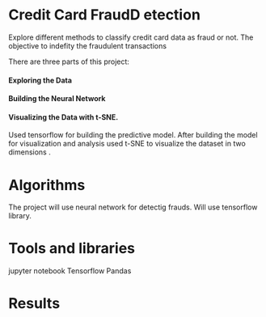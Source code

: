 # Credit Card FraudD etection
Explore different methods to classify credit card data as fraud or not.
 The objective to indefity the fraudulent transactions
 
There are three parts of this project:
#### Exploring the Data
#### Building the Neural Network
#### Visualizing the Data with t-SNE.
Used tensorflow for building the predictive model. After building the model for visualization and analysis used t-SNE to visualize the dataset in two dimensions . 
# Algorithms
 The project will use neural network for detectig frauds. Will use tensorflow library.
 
 
 # Tools and libraries
 jupyter notebook
 Tensorflow
 Pandas
 
# Results
